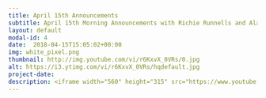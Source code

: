 ```yaml
---
title: April 15th Announcements
subtitle: April 15th Morning Announcements with Richie Runnells and Alayna Boer!
layout: default
modal-id: 4 
date:  2018-04-15T15:05:02+00:00
img: white_pixel.png
thumbnail: http://img.youtube.com/vi/r6KxvX_0VRs/0.jpg
alt: https://i3.ytimg.com/vi/r6KxvX_0VRs/hqdefault.jpg
project-date: 
description: <iframe width="560" height="315" src="https://www.youtube.com/embed/r6KxvX_0VRs" frameborder="0" allowfullscreen></iframe> 
---
```

